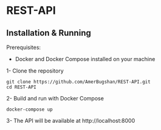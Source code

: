 # REST-API

## Installation & Running
Prerequisites:

- Docker and Docker Compose installed on your machine

1- Clone the repository

```
git clone https://github.com/AmerBugshan/REST-API.git
cd REST-API
```

2- Build and run with Docker Compose

```
docker-compose up
```

3- The API will be available at http://localhost:8000
